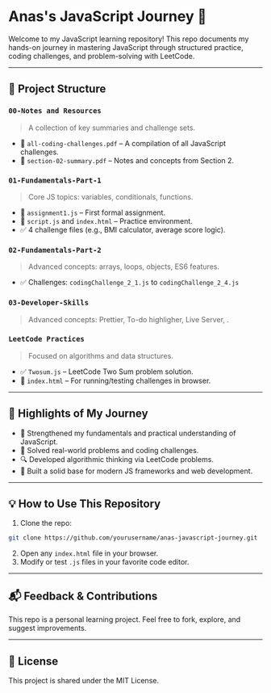 # Anas's JavaScript Journey 🚀

Welcome to my JavaScript learning repository! This repo documents my hands-on journey in mastering JavaScript through structured practice, coding challenges, and problem-solving with LeetCode.

---

## 📂 Project Structure

### `00-Notes and Resources`

> A collection of key summaries and challenge sets.

- 📄 `all-coding-challenges.pdf` – A compilation of all JavaScript challenges.
- 📄 `section-02-summary.pdf` – Notes and concepts from Section 2.

### `01-Fundamentals-Part-1`

> Core JS topics: variables, conditionals, functions.

- 📄 `assignment1.js` – First formal assignment.
- 🧪 `script.js` and `index.html` – Practice environment.
- ✅ 4 challenge files (e.g., BMI calculator, average score logic).

### `02-Fundamentals-Part-2`

> Advanced concepts: arrays, loops, objects, ES6 features.

- ✅ Challenges: `codingChallenge_2_1.js` to `codingChallenge_2_4.js`

### `03-Developer-Skills`

> Advanced concepts: Prettier, To-do highligher, Live Server, .

### `LeetCode Practices`

> Focused on algorithms and data structures.

- ✅ `Twosum.js` – LeetCode Two Sum problem solution.
- 🧪 `index.html` – For running/testing challenges in browser.

---

## 🌟 Highlights of My Journey

- 🧠 Strengthened my fundamentals and practical understanding of JavaScript.
- 🧩 Solved real-world problems and coding challenges.
- 🔍 Developed algorithmic thinking via LeetCode problems.
- 🧱 Built a solid base for modern JS frameworks and web development.

---

## 💡 How to Use This Repository

1. Clone the repo:

```bash
git clone https://github.com/yourusername/anas-javascript-journey.git
```

2. Open any `index.html` file in your browser.
3. Modify or test `.js` files in your favorite code editor.

---

## 📬 Feedback & Contributions

This repo is a personal learning project. Feel free to fork, explore, and suggest improvements.

---

## 📜 License

This project is shared under the MIT License.
